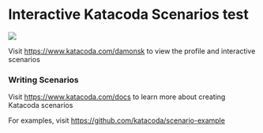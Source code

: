 # Interactive Katacoda Scenarios test

[![](http://shields.katacoda.com/katacoda/damonsk/count.svg)](https://www.katacoda.com/damonsk "Get your profile on Katacoda.com")

Visit https://www.katacoda.com/damonsk to view the profile and interactive scenarios

### Writing Scenarios
Visit https://www.katacoda.com/docs to learn more about creating Katacoda scenarios

For examples, visit https://github.com/katacoda/scenario-example
